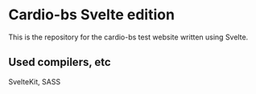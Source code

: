 # Cardio-bs Svelte edition

This is the repository for the cardio-bs test website written using Svelte.

## Used compilers, etc

SvelteKit, SASS
